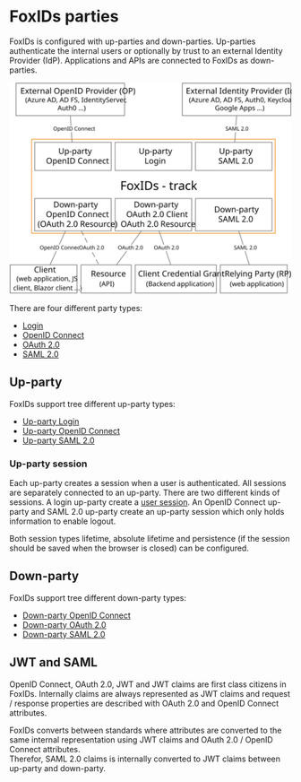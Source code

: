 ﻿# FoxIDs parties

FoxIDs is configured with up-parties and down-parties. Up-parties authenticate the internal users or optionally by trust to an external Identity Provider (IdP). Applications and APIs are connected to FoxIDs as down-parties.

![FoxIDs up-parties and down-parties](images/parties.svg)

There are four different party types:

- [Login](login.md)
- [OpenID Connect](oidc.md)
- [OAuth 2.0](oauth-2.0.md)
- [SAML 2.0](saml-2.0.md)

## Up-party

FoxIDs support tree different up-party types:

- [Up-party Login](login.md)
- [Up-party OpenID Connect](up-party-oidc.md)
- [Up-party SAML 2.0](up-party-saml-2.0.md)


### Up-party session
Each up-party creates a session when a user is authenticated. All sessions are separately connected to an up-party. There are two different kinds of sessions.
A login up-party create a [user session](login.md#configure-user-session). An OpenID Connect up-party and SAML 2.0 up-party create an up-party session which only holds information to enable logout. 

Both session types lifetime, absolute lifetime and persistence (if the session should be saved when the browser is closed) can be configured.


## Down-party

FoxIDs support tree different down-party types:

- [Down-party OpenID Connect](down-party-oidc.md)
- [Down-party OAuth 2.0](down-party-oauth-2.0.md)
- [Down-party SAML 2.0](down-party-saml-2.0.md)

## JWT and SAML 
OpenID Connect, OAuth 2.0, JWT and JWT claims are first class citizens in FoxIDs. Internally claims are always represented as JWT claims and request / response properties are described with OAuth 2.0 and OpenID Connect attributes. 

FoxIDs converts between standards where attributes are converted to the same internal representation using JWT claims and OAuth 2.0 / OpenID Connect attributes.  
Therefor, SAML 2.0 claims is internally converted to JWT claims between up-party and down-party.
